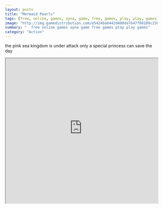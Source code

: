 ```yaml
---
layout: posts
title: "Mermaid Pearls"
tags: [free, online, games, oyna, game, free, games, play, play, games]
image: "http://img.gamedistribution.com/e5424ba6442d480da7b47f80189c15b3.jpg"
summary: "  free online games oyna game free games play play games"
category: "Action"
---
```


the pink sea kingdom is under attack only a special princess can save the day

<iframe width="100%" height="480px;" src="http://flash.gamedistribution.com?game=e5424ba6442d480da7b47f80189c15b3"></iframe>